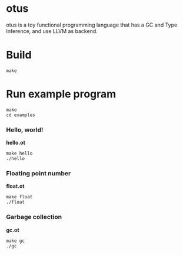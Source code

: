 # otus

otus is a toy functional programming language that has a GC and Type Inference, and use LLVM as backend.

# Build

```
make
```

# Run example program

```
make
cd examples
```

### Hello, world!
**hello.ot**
```
make hello
./hello
```

### Floating point number
**float.ot**
```
make float
./float
```

### Garbage collection
**gc.ot**
```
make gc
./gc
```
